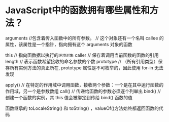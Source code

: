 # JavaScript中的函数拥有哪些属性和方法？

arguments  	//包含着传入函数中的所有参数。
// 这个对象还有一个名叫 callee 的属性，该属性是一个指针，指向拥有这个 arguments 对象的函数

this 	    // 指向函数据以执行的`环境对象`
caller      // 保存着调用当前函数的函数的引用
length      // 表示函数希望接收的命名参数的个数
prototype   // （所有引用类型）保存所有实例方法的真正所在, prototype 属性是不可枚举的，因此使用 for-in 无法发现

apply()     // 在特定的作用域中调用函数，接收两个参数：一个是在其中运行函数的作用域，另一个是参数数组
call()      // 传递给函数的参数必须逐个列举出
bind()      // 创建一个函数的实例，其 this 值会被绑定到传给 bind() 函数的值

函数继承的 toLocaleString() 和 toString() ，valueOf()方法始终都返回函数的代码